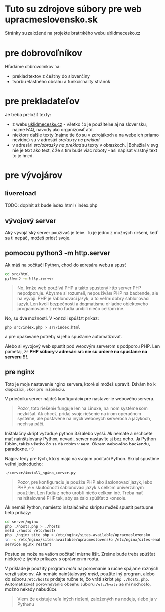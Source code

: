 # Tuto su zdrojove súbory pre web upracmeslovensko.sk

Stránky su založené na projekte bratrského webu uklidmecesko.cz

# pre dobrovoľníkov

Hľadáme dobrovolníkov na:

- preklad textov z češtiny do slovenčiny
- tvorbu vlastného obsahu a funkcionality stránok


# pre prekladateľov

Je treba preložiť texty:
- z webu [uklidmecesko.cz](http://www.uklidmecesko.cz) - všetko čo je použitelne aj na slovensku, najme FAQ, navody ako organizovať atd.
- niektore dalšie texty (najme tie čo su v zdrojákoch a na webe ich priamo nevidno) su v adresári *src/texty na preklad*
- v adresári *src/obrazky na preklad* su texty v obrazkoch. |Bohužial v svg nie je text ako text, čiže s tím bude viac roboty - asi napisat vlastný text to je hned.

# pre vývojárov

## livereload
TODO: doplnit až bude index.html / index.php 

## vývojový server

Aký vývojárský server používaš je tebe. Tu je jedno z možných riešení, keď sa ti nepáčí, možeš pridať svoje. 

## pomocou python3 -m http.server

Ak máš na počítači Python, choď do adresára webu a spusť
```sh
cd src/html
python3 -m http.server
```

> No, lenže web používá PHP a takto spustený http server PHP nepodporuje. Abysme si rozumeli, nepoužívám PHP na backende, ale na vývoji. PHP je šablonovací jazyk, a to veľmi dobrý šablonovací jazyk. Len kvoli bezpečnosti a dogmatismu ohladne objektoveho programovanie z neho ľudia urobili niečo celkom ine.

No, su dve možnosti. V konzoli spúšťat príkaz:
```sh
php src/index.php > src/index.html
```
a pre opakované potreby si jeho spuštanie automatizovat.

Alebo si vyvojový web spustit pod webovým serverom s podporou PHP. Len pametaj, že **PHP súbory v adresári src nie su určené na spustanie na serveru !!!**.

## pre nginx


Toto je moje nastavenie nginx servera, ktoré si možeš upraviť. Dávám ho k dispozícii, skor pre inšpiráciu.

V priečniku server nájdeš konfiguráciu pre nastavenie webového servera. 

> Pozor, toto riešenie funguje len na Linuxe, na inom systéme som nezkúšal. Ak chceš, pridaj svoje riešenie na inom operačnom systéme, ale postavené na iných webových serveroch a jazykoch, nech sa páčí.

Inštalačný skript vyžaduje python 3.6 alebo vyšší. Ak nemate a nechcete mať nainštalovaný Python, nevadi, server nastavíte aj bez neho. Já Python ľúbim, takže všetko čo sa dá robím v nem. Okrem webového backendu, paradoxne. :-)

Najprv tedy pre tých, ktorý majú na svojom počítači Python. Skript spustíme veľmi jednoducho:

```sh
./server/install_nginx_server.py
```

> Pozor, pre konfiguraciu je použite PHP ako šablonovací jazyk, lebo PHP je v skutočnosti šablonovací jazyk s celkom univerzálným použitím. Len ľudia z neho urobili niečo celkom iné. Treba mať nainštalované PHP tak, aby sa dalo spúšťat z konsole.

Ak nemáš Python, namiesto inštalačného skriptu možeš spustit postupne tieto príkazy:

```sh
cd server/nginx
php ./hosts.php > ./hosts
meld ./hosts /etc/hosts
php ./nginx_site_php > /etc/nginx/sites-available/upracmeslovensko
ln -s /etc/nginx/sites-available/upracmeslovensko /etc/nginx/sites-enabled/upracmeslovensko
service nginx restart
```

Postup sa može na vašom počítači mierne lišit. Zrejme bude treba spúšťat niektoré z týchto príkazov s oprávnením roota.

V príklade je použitý program *meld* na porovnanie a ručne spájanie rozných verzii súborov. Ak nemáte nainštalovaný *meld*, použite iný program, alebo do súboru `/etc/hosts` pridajte ručne to, čo vrátí skript `php ./hosts.php`. Automatizovať porovnavanie obsahu súboru `/etc/hosts` sa mi nechcelo, možno nekedy nabudúce.

>Viem, že existuje veľa iných riešení, založených na nodejs, alebo ja v Pythonu

